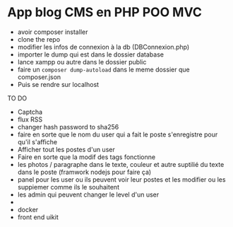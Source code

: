 # App blog CMS en PHP POO MVC

- avoir composer installer
- clone the repo
- modifier les infos de connexion à la db (DBConnexion.php)
- importer le dump qui est dans le dossier database
- lance xampp ou autre dans le dossier public
- faire un `composer dump-autoload` dans le meme dossier que composer.json
- Puis se rendre sur localhost


TO DO

- Captcha
- flux RSS
- changer hash password to sha256
- faire en sorte que le nom du user qui a fait le poste s'enregistre pour qu'il s'affiche
- Afficher tout les postes d'un user
- Faire en sorte que la modif des tags fonctionne
- les photos / paragraphe dans le texte, couleur et autre suptilié du texte dans le poste (framwork nodejs pour faire ça)
- panel pour les user ou ils peuvent voir leur postes et les modifier ou les suppiemer comme ils le souhaitent
- les admin qui peuvent changer le level d'un user
- 
- docker 
- front end uikit